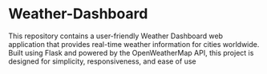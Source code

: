 # Weather-Dashboard
This repository contains a user-friendly Weather Dashboard web application that provides real-time weather information for cities worldwide. Built using Flask and powered by the OpenWeatherMap API, this project is designed for simplicity, responsiveness, and ease of use
